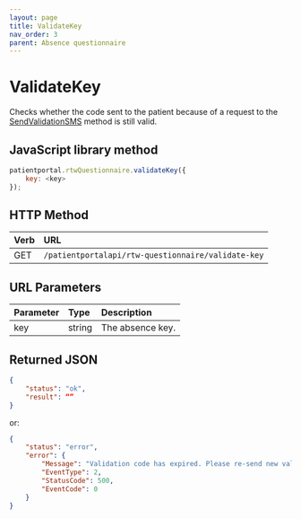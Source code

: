 ```yaml
---
layout: page
title: ValidateKey
nav_order: 3
parent: Absence questionnaire
---
```


# ValidateKey

Checks whether the code sent to the patient because of a request to the [SendValidationSMS](../absence-questionnaire/sendvalidationsms) method is still valid.

## JavaScript library method

```javascript
patientportal.rtwQuestionnaire.validateKey({
    key: <key>
});
```

## HTTP Method

| Verb | URL                                               |
|:-----|:--------------------------------------------------|
| GET | `/patientportalapi/rtw-questionnaire/validate-key` |

## URL Parameters

| Parameter | Type   | Description                                                 |
|:----------|:-------|:------------------------------------------------------------|
| key | string | The absence key. |

## Returned JSON

```json
{
    "status": "ok",
    "result": “”
}
```

or:

```json
{
    "status": "error",
    "error": {
        "Message": "Validation code has expired. Please re-send new validation code.",
        "EventType": 2,
        "StatusCode": 500,
        "EventCode": 0
    }
}
```
